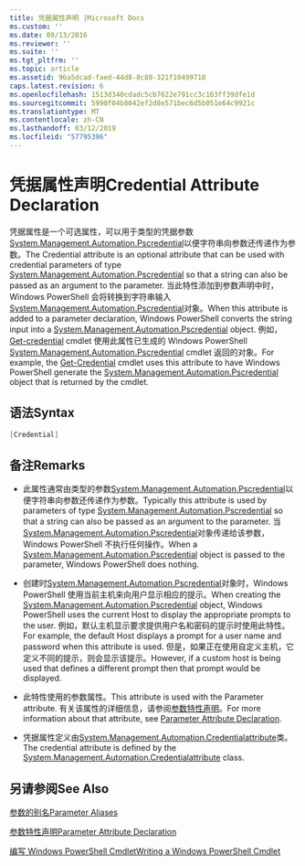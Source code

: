 ```yaml
---
title: 凭据属性声明 |Microsoft Docs
ms.custom: ''
ms.date: 09/13/2016
ms.reviewer: ''
ms.suite: ''
ms.tgt_pltfrm: ''
ms.topic: article
ms.assetid: 96a5dcad-faed-44d8-8c80-321f10499710
caps.latest.revision: 6
ms.openlocfilehash: 1513d340cdadc5cb7622e791cc3c163ff39dfe1d
ms.sourcegitcommit: 5990f04b8042ef2d8e571bec6d5b051e64c9921c
ms.translationtype: MT
ms.contentlocale: zh-CN
ms.lasthandoff: 03/12/2019
ms.locfileid: "57795396"
---
```

# <a name="credential-attribute-declaration"></a><span data-ttu-id="ec5a2-102">凭据属性声明</span><span class="sxs-lookup"><span data-stu-id="ec5a2-102">Credential Attribute Declaration</span></span>

<span data-ttu-id="ec5a2-103">凭据属性是一个可选属性，可以用于类型的凭据参数[System.Management.Automation.Pscredential](/dotnet/api/System.Management.Automation.PSCredential)以便字符串向参数还传递作为参数。</span><span class="sxs-lookup"><span data-stu-id="ec5a2-103">The Credential attribute is an optional attribute that can be used with credential parameters of type [System.Management.Automation.Pscredential](/dotnet/api/System.Management.Automation.PSCredential) so that a string can also be passed as an argument to the parameter.</span></span> <span data-ttu-id="ec5a2-104">当此特性添加到参数声明中时，Windows PowerShell 会将转换到字符串输入[System.Management.Automation.Pscredential](/dotnet/api/System.Management.Automation.PSCredential)对象。</span><span class="sxs-lookup"><span data-stu-id="ec5a2-104">When this attribute is added to a parameter declaration, Windows PowerShell converts the string input into a [System.Management.Automation.Pscredential](/dotnet/api/System.Management.Automation.PSCredential) object.</span></span> <span data-ttu-id="ec5a2-105">例如， [Get-credential](/powershell/module/Microsoft.PowerShell.Security/Get-Credential) cmdlet 使用此属性已生成的 Windows PowerShell [System.Management.Automation.Pscredential](/dotnet/api/System.Management.Automation.PSCredential) cmdlet 返回的对象。</span><span class="sxs-lookup"><span data-stu-id="ec5a2-105">For example, the [Get-Credential](/powershell/module/Microsoft.PowerShell.Security/Get-Credential) cmdlet uses this attribute to have Windows PowerShell generate the [System.Management.Automation.Pscredential](/dotnet/api/System.Management.Automation.PSCredential) object that is returned by the cmdlet.</span></span>

## <a name="syntax"></a><span data-ttu-id="ec5a2-106">语法</span><span class="sxs-lookup"><span data-stu-id="ec5a2-106">Syntax</span></span>

```csharp
[Credential]
```

## <a name="remarks"></a><span data-ttu-id="ec5a2-107">备注</span><span class="sxs-lookup"><span data-stu-id="ec5a2-107">Remarks</span></span>

- <span data-ttu-id="ec5a2-108">此属性通常由类型的参数[System.Management.Automation.Pscredential](/dotnet/api/System.Management.Automation.PSCredential)以便字符串向参数还传递作为参数。</span><span class="sxs-lookup"><span data-stu-id="ec5a2-108">Typically this attribute is used by parameters of type [System.Management.Automation.Pscredential](/dotnet/api/System.Management.Automation.PSCredential) so that a string can also be passed as an argument to the parameter.</span></span> <span data-ttu-id="ec5a2-109">当[System.Management.Automation.Pscredential](/dotnet/api/System.Management.Automation.PSCredential)对象传递给该参数，Windows PowerShell 不执行任何操作。</span><span class="sxs-lookup"><span data-stu-id="ec5a2-109">When a [System.Management.Automation.Pscredential](/dotnet/api/System.Management.Automation.PSCredential) object is passed to the parameter, Windows PowerShell does nothing.</span></span>

- <span data-ttu-id="ec5a2-110">创建时[System.Management.Automation.Pscredential](/dotnet/api/System.Management.Automation.PSCredential)对象时，Windows PowerShell 使用当前主机来向用户显示相应的提示。</span><span class="sxs-lookup"><span data-stu-id="ec5a2-110">When creating the [System.Management.Automation.Pscredential](/dotnet/api/System.Management.Automation.PSCredential) object, Windows PowerShell uses the current Host to display the appropriate prompts to the user.</span></span> <span data-ttu-id="ec5a2-111">例如，默认主机显示要求提供用户名和密码的提示时使用此特性。</span><span class="sxs-lookup"><span data-stu-id="ec5a2-111">For example, the default Host displays a prompt for a user name and password when this attribute is used.</span></span> <span data-ttu-id="ec5a2-112">但是，如果正在使用自定义主机，它定义不同的提示，则会显示该提示。</span><span class="sxs-lookup"><span data-stu-id="ec5a2-112">However, if a custom host is being used that defines a different prompt then that prompt would be displayed.</span></span>

- <span data-ttu-id="ec5a2-113">此特性使用的参数属性。</span><span class="sxs-lookup"><span data-stu-id="ec5a2-113">This attribute is used with the Parameter attribute.</span></span> <span data-ttu-id="ec5a2-114">有关该属性的详细信息，请参阅[参数特性声明](./parameter-attribute-declaration.md)。</span><span class="sxs-lookup"><span data-stu-id="ec5a2-114">For more information about that attribute, see [Parameter Attribute Declaration](./parameter-attribute-declaration.md).</span></span>

- <span data-ttu-id="ec5a2-115">凭据属性定义由[System.Management.Automation.Credentialattribute](/dotnet/api/System.Management.Automation.CredentialAttribute)类。</span><span class="sxs-lookup"><span data-stu-id="ec5a2-115">The credential attribute is defined by the [System.Management.Automation.Credentialattribute](/dotnet/api/System.Management.Automation.CredentialAttribute) class.</span></span>

## <a name="see-also"></a><span data-ttu-id="ec5a2-116">另请参阅</span><span class="sxs-lookup"><span data-stu-id="ec5a2-116">See Also</span></span>

[<span data-ttu-id="ec5a2-117">参数的别名</span><span class="sxs-lookup"><span data-stu-id="ec5a2-117">Parameter Aliases</span></span>](./parameter-aliases.md)

[<span data-ttu-id="ec5a2-118">参数特性声明</span><span class="sxs-lookup"><span data-stu-id="ec5a2-118">Parameter Attribute Declaration</span></span>](./parameter-attribute-declaration.md)

[<span data-ttu-id="ec5a2-119">编写 Windows PowerShell Cmdlet</span><span class="sxs-lookup"><span data-stu-id="ec5a2-119">Writing a Windows PowerShell Cmdlet</span></span>](./writing-a-windows-powershell-cmdlet.md)

